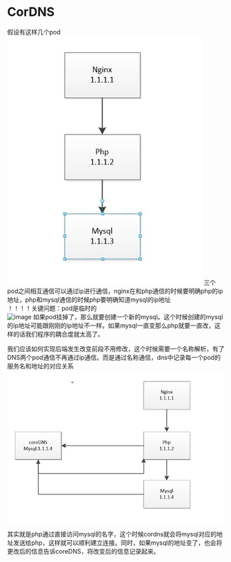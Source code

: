 # CorDNS

假设有这样几个pod  
![image](https://github.com/SunMinghui19/k8s-Binary-installation/blob/master/images/%E7%90%86%E6%83%B3%E7%8A%B6%E6%80%81%E4%B8%89%E5%B1%82%E6%9C%8D%E5%8A%A1.JPG)
三个pod之间相互通信可以通过ip进行通信，nginx在和php通信的时候要明确php的ip地址，php和mysql通信的时候php要明确知道mysql的ip地址  
！！！！关键问题：pod是临时的  
![image](https://github.com/SunMinghui19/k8s-Binary-installation/blob/master/images/pod%E6%AD%BB%E6%8E%89%E4%BA%86.JPGG)
如果pod挂掉了，那么就要创建一个新的mysql。这个时候创建的mysql的ip地址可能跟刚刚的ip地址不一样。如果mysql一直变那么php就要一直改，这样的话我们程序的耦合度就太高了。  

我们应该如何实现后端发生改变前段不用修改，这个时候需要一个名称解析，有了DNS两个pod通信不再通过ip通信。而是通过名称通信，dns中记录每一个pod的 服务名和地址的对应关系  
![image](https://github.com/SunMinghui19/k8s-Binary-installation/blob/master/images/cordns.JPG)

其实就是php通过直接访问mysql的名字，这个时候cordns就会将mysql对应的地址发送给php，这样就可以顺利建立连接。同时，如果mysql的地址变了，也会将更改后的信息告诉coreDNS，将改变后的信息记录起来。  
